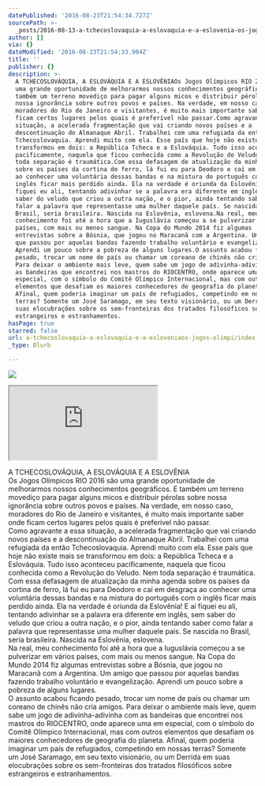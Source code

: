 ```yaml
---
datePublished: '2016-08-23T21:54:34.727Z'
sourcePath: >-
  _posts/2016-08-13-a-tchecoslovaquia-a-eslovaquia-e-a-eslovenia-os-jogos-olimp.md
author: []
via: {}
dateModified: '2016-08-23T21:54:33.904Z'
title: ''
publisher: {}
description: >-
  A TCHECOSLOVÁQUIA, A ESLOVÁQUIA E A ESLOVÊNIAOs Jogos Olímpicos RIO 2016 são
  uma grande oportunidade de melhorarmos nossos conhecimentos geográficos. E
  também um terreno movediço para pagar alguns micos e distribuir pérolas sobre
  nossa ignorância sobre outros povos e países. Na verdade, em nosso caso,
  moradores do Rio de Janeiro e visitantes, é muito mais importante saber onde
  ficam certos lugares pelos quais é preferível não passar.Como agravante a essa
  situação, a acelerada fragmentação que vai criando novos países e a
  descontinuação do Almanaque Abril. Trabalhei com uma refugiada da então
  Tchecoslovaquia. Aprendi muito com ela. Esse país que hoje não existe mais se
  transformou em dois: a República Tcheca e a Eslováquia. Tudo isso aconteceu
  pacificamente, naquela que ficou conhecida como a Revolução do Veludo. Nem
  toda separação é traumática.Com essa defasagem de atualização da minha agenda
  sobre os países da cortina de ferro, lá fui eu para Deodoro e caí em desgraça
  ao conhecer uma voluntária dessas bandas e na mistura do português com o
  inglês ficar mais perdido ainda. Ela na verdade é oriunda da Eslovênia! E aí
  fiquei eu ali, tentando adivinhar se a palavra era diferente em inglês, sem
  saber do veludo que criou a outra nação, e o pior, ainda tentando saber como
  falar a palavra que representasse uma mulher daquele país. Se nascida no
  Brasil, seria brasileira. Nascida na Eslovênia, eslovena.Na real, meu
  conhecimento foi até a hora que a Iuguslávia começou a se pulverizar em vários
  países, com mais ou menos sangue. Na Copa do Mundo 2014 fiz algumas
  entrevistas sobre a Bósnia, que jogou no Maracanã com a Argentina. Um amigo
  que passou por aquelas bandas fazendo trabalho voluntário e evangelização.
  Aprendi um pouco sobre a pobreza de alguns lugares.O assunto acabou ficando
  pesado, trocar um nome de país ou chamar um coreano de chinês não cria amigos.
  Para deixar o ambiente mais leve, quem sabe um jogo de adivinha-adivinha com
  as bandeiras que encontrei nos mastros do RIOCENTRO, onde aparece uma em
  especial, com o símbolo do Comitê Olímpico Internacional, mas com outros
  elementos que desafiam os maiores conhecedores de geografia do planeta.
  Afinal, quem poderia imaginar um país de refugiados, competindo em nossas
  terras? Somente um José Saramago, em seu texto visionário, ou um Derrida em
  suas elocubrações sobre os sem-fronteiras dos tratados filosóficos sobre
  estrangeiros e estranhamentos.
hasPage: true
starred: false
url: a-tchecoslovaquia-a-eslovaquia-e-a-esloveniaos-jogos-olimpi/index.html
_type: Blurb

---
```

![](https://the-grid-user-content.s3-us-west-2.amazonaws.com/fd7f6bde-b596-401d-8521-92c05c81631c.jpg)

<iframe src="https://the-grid.github.io/ed-location/?latitude=20&amp;longitude=-35&amp;zoom=6" style=""></iframe>

A TCHECOSLOVÁQUIA, A ESLOVÁQUIA E A ESLOVÊNIA  
Os Jogos Olímpicos RIO 2016 são uma grande oportunidade de melhorarmos nossos conhecimentos geográficos. E também um terreno movediço para pagar alguns micos e distribuir pérolas sobre nossa ignorância sobre outros povos e países. Na verdade, em nosso caso, moradores do Rio de Janeiro e visitantes, é muito mais importante saber onde ficam certos lugares pelos quais é preferível não passar.  
Como agravante a essa situação, a acelerada fragmentação que vai criando novos países e a descontinuação do Almanaque Abril. Trabalhei com uma refugiada da então Tchecoslovaquia. Aprendi muito com ela. Esse país que hoje não existe mais se transformou em dois: a República Tcheca e a Eslováquia. Tudo isso aconteceu pacificamente, naquela que ficou conhecida como a Revolução do Veludo. Nem toda separação é traumática.  
Com essa defasagem de atualização da minha agenda sobre os países da cortina de ferro, lá fui eu para Deodoro e caí em desgraça ao conhecer uma voluntária dessas bandas e na mistura do português com o inglês ficar mais perdido ainda. Ela na verdade é oriunda da Eslovênia! E aí fiquei eu ali, tentando adivinhar se a palavra era diferente em inglês, sem saber do veludo que criou a outra nação, e o pior, ainda tentando saber como falar a palavra que representasse uma mulher daquele país. Se nascida no Brasil, seria brasileira. Nascida na Eslovênia, eslovena.  
Na real, meu conhecimento foi até a hora que a Iuguslávia começou a se pulverizar em vários países, com mais ou menos sangue. Na Copa do Mundo 2014 fiz algumas entrevistas sobre a Bósnia, que jogou no Maracanã com a Argentina. Um amigo que passou por aquelas bandas fazendo trabalho voluntário e evangelização. Aprendi um pouco sobre a pobreza de alguns lugares.  
O assunto acabou ficando pesado, trocar um nome de país ou chamar um coreano de chinês não cria amigos. Para deixar o ambiente mais leve, quem sabe um jogo de adivinha-adivinha com as bandeiras que encontrei nos mastros do RIOCENTRO, onde aparece uma em especial, com o símbolo do Comitê Olímpico Internacional, mas com outros elementos que desafiam os maiores conhecedores de geografia do planeta. Afinal, quem poderia imaginar um país de refugiados, competindo em nossas terras? Somente um José Saramago, em seu texto visionário, ou um Derrida em suas elocubrações sobre os sem-fronteiras dos tratados filosóficos sobre estrangeiros e estranhamentos.
